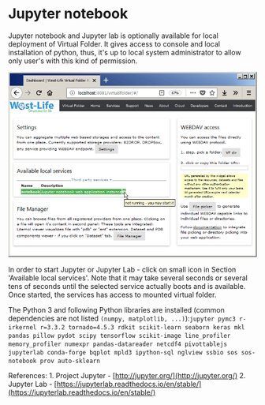 # Jupyter notebook

Jupyter notebook and Jupyter lab is optionally available for local deployment of Virtual Folder. It gives access to console and local installation of python, thus, it's up to local system administrator to allow only user's with this kind of permission.

![](../../../.gitbook/assets/2018-09-07_13-26-18.gif)

In order to start Jupyter or Jupyter Lab - click on small icon in Section 'Available local services'. Note that it may take several seconds or several tens of seconds until the selected service actually boots and is available. Once started, the services has access to mounted virtual folder.

The Python 3 and following Python libraries are installed \(common dependencies are not listed `(numpy, matplotlib, ...)`\):`jupyter pymc3 r-irkernel r=3.3.2 tornado=4.5.3 rdkit scikit-learn seaborn keras mkl pandas pillow pydot scipy tensorflow scikit-image line_profiler memory_profiler numexpr pandas-datareader netcdf4 pivottablejs jupyterlab conda-forge bqplot mpld3 ipython-sql nglview ssbio sos sos-notebook prov auto-sklearn`

References: 1. Project Jupyter - [http://jupyter.org/](http://jupyter.org/) 2. Jupyter Lab - [https://jupyterlab.readthedocs.io/en/stable/](https://jupyterlab.readthedocs.io/en/stable/)

